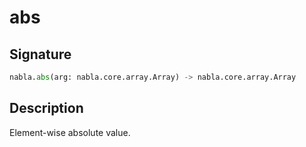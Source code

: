 # abs

## Signature

```python
nabla.abs(arg: nabla.core.array.Array) -> nabla.core.array.Array
```

## Description

Element-wise absolute value.

